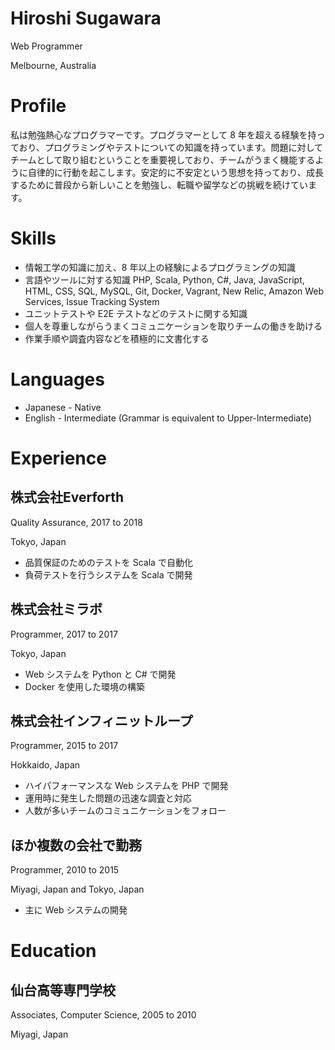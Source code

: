 # Hiroshi Sugawara

Web Programmer

Melbourne, Australia

# Profile

私は勉強熱心なプログラマーです。プログラマーとして 8 年を超える経験を持っており、プログラミングやテストについての知識を持っています。問題に対してチームとして取り組むということを重要視しており、チームがうまく機能するように自律的に行動を起こします。安定的に不安定という思想を持っており、成長するために普段から新しいことを勉強し、転職や留学などの挑戦を続けています。

# Skills

- 情報工学の知識に加え、8 年以上の経験によるプログラミングの知識
- 言語やツールに対する知識 PHP, Scala, Python, C#, Java, JavaScript, HTML, CSS, SQL, MySQL, Git, Docker, Vagrant, New Relic, Amazon Web Services, Issue Tracking System
- ユニットテストや E2E テストなどのテストに関する知識
- 個人を尊重しながらうまくコミュニケーションを取りチームの働きを助ける
- 作業手順や調査内容などを積極的に文書化する

# Languages

- Japanese - Native
- English - Intermediate (Grammar is equivalent to Upper-Intermediate)

# Experience

## 株式会社Everforth

Quality Assurance, 2017 to 2018

Tokyo, Japan

- 品質保証のためのテストを Scala で自動化
- 負荷テストを行うシステムを Scala で開発

## 株式会社ミラボ

Programmer, 2017 to 2017

Tokyo, Japan

- Web システムを Python と C# で開発
- Docker を使用した環境の構築

## 株式会社インフィニットループ

Programmer, 2015 to 2017

Hokkaido, Japan

- ハイパフォーマンスな Web システムを PHP で開発
- 運用時に発生した問題の迅速な調査と対応
- 人数が多いチームのコミュニケーションをフォロー

## ほか複数の会社で勤務

Programmer, 2010 to 2015

Miyagi, Japan and Tokyo, Japan

- 主に Web システムの開発

# Education

## 仙台高等専門学校

Associates, Computer Science, 2005 to 2010

Miyagi, Japan
